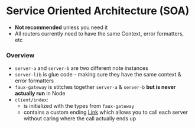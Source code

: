 # Service Oriented Architecture (SOA)

- **Not recommended** unless you need it
- All routers currently need to have the same Context, error formatters, etc


### Overview

- `server-a` and `server-b` are two different note instances
- `server-lib` is glue code - making sure they have the same context & error formatters
- `faux-gateway` is stitches together `server-a` & `server-b` **but is never actually run** in Node
- `client/index`:
  - is initialized with the types from `faux-gateway`
  - contains a custom ending [Link](https://trpc.io/docs/links) which allows you to call each server without caring where the call actually ends up
